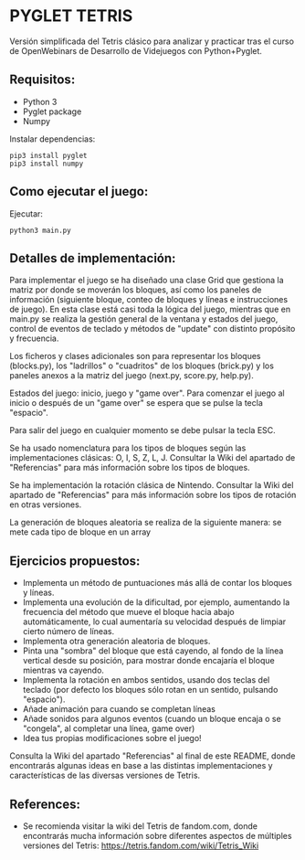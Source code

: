 # PYGLET TETRIS

Versión simplificada del Tetris clásico para analizar y practicar tras el curso de OpenWebinars de Desarrollo de Videjuegos con Python+Pyglet.

## Requisitos:
- Python 3
- Pyglet package
- Numpy

Instalar dependencias:
```
pip3 install pyglet
pip3 install numpy
```

## Como ejecutar el juego:

Ejecutar:
```
python3 main.py
```

## Detalles de implementación:

Para implementar el juego se ha diseñado una clase Grid que gestiona la matriz por donde se moverán los bloques, así como los paneles de información (siguiente bloque, conteo de bloques y líneas e instrucciones de juego). En esta clase está casi toda la lógica del juego, mientras que en main.py se realiza la gestión general de la ventana y estados del juego, control de eventos de teclado y métodos de "update" con distinto propósito y frecuencia.

Los ficheros y clases adicionales son para representar los bloques (blocks.py), los "ladrillos" o "cuadritos" de los bloques (brick.py) y los paneles anexos a la matriz del juego (next.py, score.py, help.py).

Estados del juego: inicio, juego y "game over". Para comenzar el juego al inicio o después de un "game over" se espera que se pulse la tecla "espacio".

Para salir del juego en cualquier momento se debe pulsar la tecla ESC.

Se ha usado nomenclatura para los tipos de bloques según las implementaciones clásicas: O, I, S, Z, L, J. Consultar la Wiki del apartado de "Referencias" para más información sobre los tipos de bloques.

Se ha implementación la rotación clásica de Nintendo. Consultar la Wiki del apartado de "Referencias" para más información sobre los tipos de rotación en otras versiones.

La generación de bloques aleatoria se realiza de la siguiente manera: se mete cada tipo de bloque en un array

## Ejercicios propuestos:
- Implementa un método de puntuaciones más allá de contar los bloques y líneas.
- Implementa una evolución de la dificultad, por ejemplo, aumentando la frecuencia del método que mueve el bloque hacia abajo automáticamente, lo cual aumentaría su velocidad después de limpiar cierto número de líneas.
- Implementa otra generación aleatoria de bloques.
- Pinta una "sombra" del bloque que está cayendo, al fondo de la línea vertical desde su posición, para mostrar donde encajaría el bloque mientras va cayendo.
- Implementa la rotación en ambos sentidos, usando dos teclas del teclado (por defecto los bloques sólo rotan en un sentido, pulsando "espacio").
- Añade animación para cuando se completan líneas
- Añade sonidos para algunos eventos (cuando un bloque encaja o se "congela", al completar una línea, game over)
- Idea tus propias modificaciones sobre el juego!

Consulta la Wiki del apartado "Referencias" al final de este README, donde encontrarás algunas ideas en base a las distintas implementaciones y características de las diversas versiones de Tetris.

## References:
- Se recomienda visitar la wiki del Tetris de fandom.com, donde encontrarás mucha información sobre diferentes aspectos de múltiples versiones del Tetris: https://tetris.fandom.com/wiki/Tetris_Wiki


